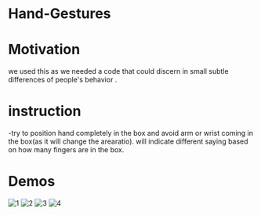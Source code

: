 # Hand-Gestures



# Motivation 
we used this as we needed a code that could discern in small subtle differences of people's behavior .

# instruction
-try to position hand completely in the box and avoid arm or wrist coming in the box(as it will change the arearatio). 
will indicate different saying based on how many fingers are in the box.

# Demos

![1](https://user-images.githubusercontent.com/40636298/42039341-1c4639f4-7b28-11e8-821d-6f14c4da7eb6.png)
![2](https://user-images.githubusercontent.com/40636298/42039342-1c6e9444-7b28-11e8-89df-350cc5791d4a.png)
![3](https://user-images.githubusercontent.com/40636298/42039345-1c97479a-7b28-11e8-8c2a-d19920d45e3d.png)
![4](https://user-images.githubusercontent.com/40636298/42039346-1cc00400-7b28-11e8-839d-9234ce2fb758.png)


